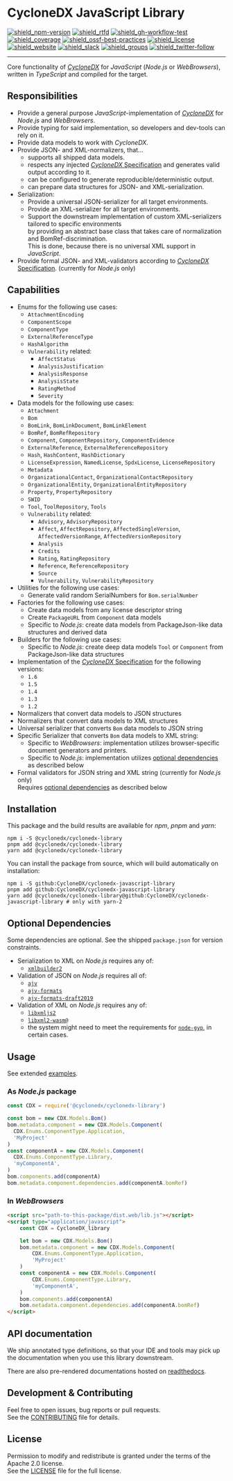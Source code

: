 # CycloneDX JavaScript Library

[![shield_npm-version]][link_npm]
[![shield_rtfd]][link_rtfd]
[![shield_gh-workflow-test]][link_gh-workflow-test]
[![shield_coverage]][link_codacy]
[![shield_ossf-best-practices]][link_ossf-best-practices]
[![shield_license]][license_file]  
[![shield_website]][link_website]
[![shield_slack]][link_slack]
[![shield_groups]][link_discussion]
[![shield_twitter-follow]][link_twitter]

----

Core functionality of [_CycloneDX_][link_website] for _JavaScript_ (_Node.js_ or _WebBrowsers_),
written in _TypeScript_ and compiled for the target.

## Responsibilities

* Provide a general purpose _JavaScript_-implementation of [_CycloneDX_][link_website] for _Node.js_ and _WebBrowsers_.
* Provide typing for said implementation, so developers and dev-tools can rely on it.
* Provide data models to work with _CycloneDX_.
* Provide JSON- and XML-normalizers, that...
  * supports all shipped data models.
  * respects any injected [_CycloneDX_ Specification][CycloneDX-spec] and generates valid output according to it.
  * can be configured to generate reproducible/deterministic output.
  * can prepare data structures for JSON- and XML-serialization.
* Serialization:
  * Provide a universal JSON-serializer for all target environments.
  * Provide an XML-serializer for all target environments.
  * Support the downstream implementation of custom XML-serializers tailored to specific environments  
    by providing an abstract base class that takes care of normalization and BomRef-discrimination.  
    This is done, because there is no universal XML support in _JavaScript_.
* Provide formal JSON- and XML-validators according to [_CycloneDX_ Specification][CycloneDX-spec]. (currently for _Node.js_ only)

## Capabilities

* Enums for the following use cases:
  * `AttachmentEncoding`
  * `ComponentScope`
  * `ComponentType`
  * `ExternalReferenceType`
  * `HashAlgorithm`
  * `Vulnerability` related:  
    * `AffectStatus`
    * `AnalysisJustification`
    * `AnalysisResponse`
    * `AnalysisState`
    * `RatingMethod`
    * `Severity`
* Data models for the following use cases:
  * `Attachment`
  * `Bom`
  * `BomLink`, `BomLinkDocument`, `BomLinkElement`
  * `BomRef`, `BomRefRepository`
  * `Component`, `ComponentRepository`, `ComponentEvidence`
  * `ExternalReference`, `ExternalReferenceRepository`
  * `Hash`, `HashContent`,  `HashDictionary`
  * `LicenseExpression`, `NamedLicense`, `SpdxLicense`, `LicenseRepository`
  * `Metadata`
  * `OrganizationalContact`, `OrganizationalContactRepository`
  * `OrganizationalEntity`, `OrganizationalEntityRepository`
  * `Property`, `PropertyRepository`
  * `SWID`
  * `Tool`, `ToolRepository`, `Tools`
  * `Vulnerability` related:
    * `Advisory`, `AdvisoryRepository`
    * `Affect`, `AffectRepository`, `AffectedSingleVersion`, `AffectedVersionRange`, `AffectedVersionRepository`
    * `Analysis`
    * `Credits`
    * `Rating`, `RatingRepository`
    * `Reference`, `ReferenceRepository`
    * `Source`
    * `Vulnerability`, `VulnerabilityRepository`
* Utilities for the following use cases:
  * Generate valid random SerialNumbers for `Bom.serialNumber`
* Factories for the following use cases:
  * Create data models from any license descriptor string
  * Create `PackageURL` from `Component` data models
  * Specific to _Node.js_: create data models from PackageJson-like data structures and derived data
* Builders for the following use cases:
  * Specific to _Node.js_: create deep data models `Tool` or `Component` from PackageJson-like data structures
* Implementation of the [_CycloneDX_ Specification][CycloneDX-spec] for the following versions:
  * `1.6`
  * `1.5`
  * `1.4`
  * `1.3`
  * `1.2`
* Normalizers that convert data models to JSON structures
* Normalizers that convert data models to XML structures
* Universal serializer that converts `Bom` data models to JSON string
* Specific  Serializer that converts `Bom` data models to XML string:
  * Specific to _WebBrowsers_: implementation utilizes browser-specific document generators and printers.
  * Specific to _Node.js_: implementation utilizes [optional dependencies](#optional-dependencies) as described below
* Formal validators for JSON string and XML string (currently for _Node.js_ only)  
  Requires [optional dependencies](#optional-dependencies) as described below

## Installation

This package and the build results are available for _npm_, _pnpm_ and _yarn_:

```shell
npm i -S @cyclonedx/cyclonedx-library
pnpm add @cyclonedx/cyclonedx-library
yarn add @cyclonedx/cyclonedx-library
```

You can install the package from source,
which will build automatically on installation:

```shell
npm i -S github:CycloneDX/cyclonedx-javascript-library
pnpm add github:CycloneDX/cyclonedx-javascript-library
yarn add @cyclonedx/cyclonedx-library@github:CycloneDX/cyclonedx-javascript-library # only with yarn-2
```

## Optional Dependencies

Some dependencies are optional.
See the shipped `package.json` for version constraints.

* Serialization to XML on _Node.js_ requires any of:
  * [`xmlbuilder2`](https://www.npmjs.com/package/xmlbuilder2)
* Validation of JSON on _Node.js_ requires all of:
  * [`ajv`](https://www.npmjs.com/package/ajv)
  * [`ajv-formats`](https://www.npmjs.com/package/ajv-formats)
  * [`ajv-formats-draft2019`](https://www.npmjs.com/package/ajv-formats-draft2019)
* Validation of XML on _Node.js_ requires any of:
  * [`libxmljs2`](https://www.npmjs.com/package/libxmljs2)  
  * [`libxml2-wasm@`](https://www.npmjs.com/package/libxml2-wasm@)
  * the system might need to meet the requirements for [`node-gyp`](https://github.com/TooTallNate/node-gyp#installation), in certain cases.

## Usage

See extended [examples].

### As _Node.js_ package

```javascript
const CDX = require('@cyclonedx/cyclonedx-library')

const bom = new CDX.Models.Bom()
bom.metadata.component = new CDX.Models.Component(
  CDX.Enums.ComponentType.Application,
  'MyProject'
)
const componentA = new CDX.Models.Component(
  CDX.Enums.ComponentType.Library,
  'myComponentA',
)
bom.components.add(componentA)
bom.metadata.component.dependencies.add(componentA.bomRef)
```

### In _WebBrowsers_

```html
<script src="path-to-this-package/dist.web/lib.js"></script>
<script type="application/javascript">
    const CDX = CycloneDX_library

    let bom = new CDX.Models.Bom()
    bom.metadata.component = new CDX.Models.Component(
        CDX.Enums.ComponentType.Application,
        'MyProject'
    )
    const componentA = new CDX.Models.Component(
        CDX.Enums.ComponentType.Library,
        'myComponentA',
    )
    bom.components.add(componentA)
    bom.metadata.component.dependencies.add(componentA.bomRef)
</script>
```

## API documentation

We ship annotated type definitions, so that your IDE and tools may pick up the documentation when you use this library downstream.

There are also pre-rendered documentations hosted on [readthedocs][link_rtfd].

## Development & Contributing

Feel free to open issues, bug reports or pull requests.  
See the [CONTRIBUTING][contributing_file] file for details.

## License

Permission to modify and redistribute is granted under the terms of the Apache 2.0 license.  
See the [LICENSE][license_file] file for the full license.

[CycloneDX-spec]: https://github.com/CycloneDX/specification/#readme

[license_file]: https://github.com/CycloneDX/cyclonedx-javascript-library/blob/main/LICENSE
[contributing_file]: https://github.com/CycloneDX/cyclonedx-javascript-library/blob/main/CONTRIBUTING.md
[examples]: https://github.com/CycloneDX/cyclonedx-javascript-library/tree/main/examples/README.md
[link_rtfd]: https://cyclonedx-javascript-library.readthedocs.io

[shield_npm-version]: https://img.shields.io/npm/v/%40cyclonedx%2fcyclonedx-library/latest?label=npm&logo=npm&logoColor=white "npm"
[shield_rtfd]: https://img.shields.io/readthedocs/cyclonedx-javascript-library?logo=readthedocs&logoColor=white "Read the Docs"
[shield_gh-workflow-test]: https://img.shields.io/github/actions/workflow/status/CycloneDX/cyclonedx-javascript-library/nodejs.yml?branch=main&logo=GitHub&logoColor=white "tests"
[shield_coverage]: https://img.shields.io/codacy/coverage/ae6c086b53d54653ad5077b12ec22264?logo=Codacy&logoColor=white "test coverage"
[shield_ossf-best-practices]: https://img.shields.io/cii/percentage/7883?label=OpenSSF%20best%20practices "OpenSSF best practices"
[shield_license]: https://img.shields.io/github/license/CycloneDX/cyclonedx-javascript-library?logo=open%20source%20initiative&logoColor=white "license"
[shield_website]: https://img.shields.io/badge/https://-cyclonedx.org-blue.svg "homepage"
[shield_slack]: https://img.shields.io/badge/slack-join-blue?logo=Slack&logoColor=white "slack join"
[shield_groups]: https://img.shields.io/badge/discussion-groups.io-blue.svg "groups discussion"
[shield_twitter-follow]: https://img.shields.io/badge/Twitter-follow-blue?logo=Twitter&logoColor=white "twitter follow"

[link_website]: https://cyclonedx.org/
[link_npm]: https://www.npmjs.com/package/%40cyclonedx/cyclonedx-library

[link_gh-workflow-test]: https://github.com/CycloneDX/cyclonedx-javascript-library/actions/workflows/nodejs.yml?query=branch%3Amain
[link_codacy]: https://app.codacy.com/gh/CycloneDX/cyclonedx-javascript-library/dashboard
[link_ossf-best-practices]: https://www.bestpractices.dev/projects/7883
[link_slack]: https://cyclonedx.org/slack/invite
[link_discussion]: https://groups.io/g/CycloneDX
[link_twitter]: https://twitter.com/CycloneDX_Spec
